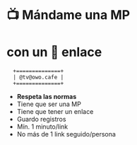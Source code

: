 # 📺 Mándame una MP
#    con un 🔗 enlace

```
  +==============+
  | @tv@owo.cafe |
  +==============+
```

- **Respeta las normas**
- Tiene que ser una MP
- Tiene que tener un enlace
- Guardo registros
- Mín. 1 minuto/link
- No más de 1 link seguido/persona
